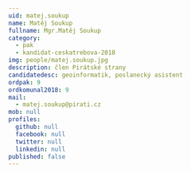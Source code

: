 ```yaml
---
uid: matej.soukup
name: Matěj Soukup
fullname: Mgr.Matěj Soukup
category:
  - pak
  - kandidat-ceskatrebova-2018
img: people/matej.soukup.jpg
description: člen Pirátské strany
candidatedesc: geoinformatik, poslanecký asistent
ordpak: 9
ordkomunal2018: 9
mail:
  - matej.soukup@pirati.cz
mob: null
profiles:
  github: null
  facebook: null
  twitter: null
  linkedin: null
published: false
---
```


